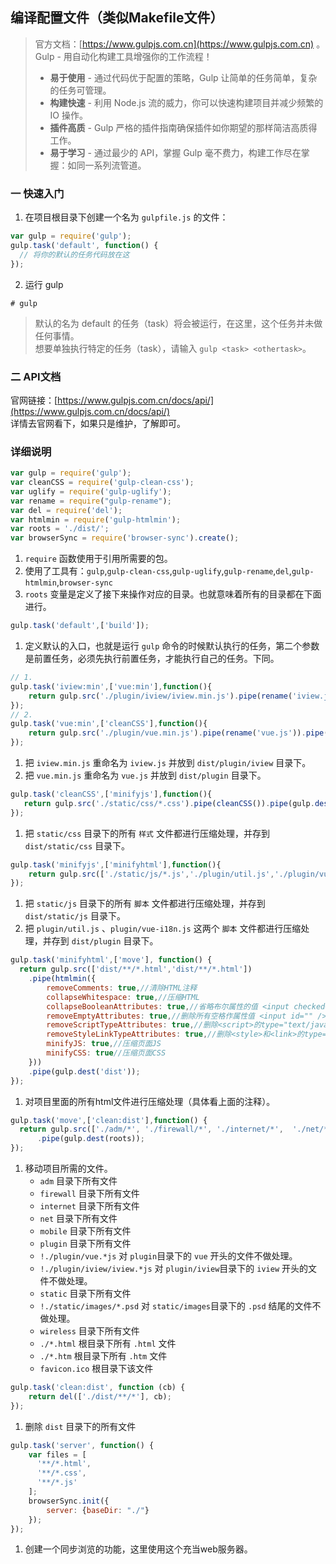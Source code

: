 ## 编译配置文件（类似Makefile文件）
> 官方文档：[https://www.gulpjs.com.cn](https://www.gulpjs.com.cn) 。  
> Gulp - 用自动化构建工具增强你的工作流程！
> - **易于使用** - 通过代码优于配置的策略，Gulp 让简单的任务简单，复杂的任务可管理。
> - **构建快速** - 利用 Node.js 流的威力，你可以快速构建项目并减少频繁的 IO 操作。
> - **插件高质** - Gulp 严格的插件指南确保插件如你期望的那样简洁高质得工作。
> - **易于学习** - 通过最少的 API，掌握 Gulp 毫不费力，构建工作尽在掌握：如同一系列流管道。

### 一 快速入门
1. 在项目根目录下创建一个名为 `gulpfile.js` 的文件：
```JavaScript
var gulp = require('gulp');
gulp.task('default', function() {
  // 将你的默认的任务代码放在这
});
```
2.  运行 gulp 
```
# gulp
```
> 默认的名为 default 的任务（task）将会被运行，在这里，这个任务并未做任何事情。  
> 想要单独执行特定的任务（task），请输入 `gulp <task> <othertask>`。

### 二 API文档
官网链接：[https://www.gulpjs.com.cn/docs/api/](https://www.gulpjs.com.cn/docs/api/)   
详情去官网看下，如果只是维护，了解即可。

### 详细说明

```JavaScript
var gulp = require('gulp');
var cleanCSS = require('gulp-clean-css');
var uglify = require('gulp-uglify');
var rename = require("gulp-rename");
var del = require('del');
var htmlmin = require('gulp-htmlmin');
var roots = './dist/';
var browserSync = require('browser-sync').create();
```

1. `require` 函数使用于引用所需要的包。
2. 使用了工具有：`gulp`,`gulp-clean-css`,`gulp-uglify`,`gulp-rename`,`del`,`gulp-htmlmin`,`browser-sync`
3. `roots` 变量是定义了接下来操作对应的目录。也就意味着所有的目录都在下面进行。


```JavaScript
gulp.task('default',['build']);
```

1. 定义默认的入口，也就是运行 `gulp` 命令的时候默认执行的任务，第二个参数是前置任务，必须先执行前置任务，才能执行自己的任务。下同。


```JavaScript
// 1. 
gulp.task('iview:min',['vue:min'],function(){
    return gulp.src('./plugin/iview/iview.min.js').pipe(rename('iview.js')).pipe(gulp.dest(roots+'plugin/iview'));
});
// 2. 
gulp.task('vue:min',['cleanCSS'],function(){
    return gulp.src('./plugin/vue.min.js').pipe(rename('vue.js')).pipe(gulp.dest(roots+'plugin'));
});
```

1. 把 `iview.min.js` 重命名为 `iview.js` 并放到 `dist/plugin/iview` 目录下。
1. 把 `vue.min.js` 重命名为 `vue.js` 并放到 `dist/plugin` 目录下。

```JavaScript
gulp.task('cleanCSS',['minifyjs'],function(){
   return gulp.src('./static/css/*.css').pipe(cleanCSS()).pipe(gulp.dest(roots+'static/css'));
});
```

1. 把 `static/css` 目录下的所有 `样式` 文件都进行压缩处理，并存到 `dist/static/css` 目录下。

```JavaScript
gulp.task('minifyjs',['minifyhtml'],function(){
    return gulp.src(['./static/js/*.js','./plugin/util.js','./plugin/vue-i18n.js'],{base:'./'}).pipe(uglify()).pipe(gulp.dest(roots));
});
```

1. 把 `static/js` 目录下的所有 `脚本` 文件都进行压缩处理，并存到 `dist/static/js` 目录下。
2. 把 `plugin/util.js` 、`plugin/vue-i18n.js` 这两个 `脚本` 文件都进行压缩处理，并存到 `dist/plugin` 目录下。

```JavaScript
gulp.task('minifyhtml',['move'], function() {
  return gulp.src(['dist/**/*.html','dist/**/*.html'])
    .pipe(htmlmin({
        removeComments: true,//清除HTML注释
        collapseWhitespace: true,//压缩HTML
        collapseBooleanAttributes: true,//省略布尔属性的值 <input checked="true"/> ==> <input />
        removeEmptyAttributes: true,//删除所有空格作属性值 <input id="" /> ==> <input />
        removeScriptTypeAttributes: true,//删除<script>的type="text/javascript"
        removeStyleLinkTypeAttributes: true,//删除<style>和<link>的type="text/css"
        minifyJS: true,//压缩页面JS
        minifyCSS: true//压缩页面CSS
    }))
    .pipe(gulp.dest('dist'));
});
```

1. 对项目里面的所有html文件进行压缩处理（具体看上面的注释）。

```JavaScript
gulp.task('move',['clean:dist'],function() {
  return gulp.src(['./adm/*', './firewall/*', './internet/*',  './net/*', './mobile/**', './plugin/**', '!./plugin/vue.*js','!./plugin/iview/iview.*js','./static/**','!./static/images/*.psd', './wireless/*', './*.html', './*.htm', './favicon.ico'],{base:'./'})
      .pipe(gulp.dest(roots));
});
```

1. 移动项目所需的文件。
    - `adm` 目录下所有文件
    - `firewall` 目录下所有文件
    - `internet` 目录下所有文件
    - `net` 目录下所有文件
    - `mobile` 目录下所有文件
    - `plugin` 目录下所有文件
    - `!./plugin/vue.*js` 对 `plugin`目录下的 `vue` 开头的文件不做处理。
    - `!./plugin/iview/iview.*js` 对 `plugin/iview`目录下的 `iview` 开头的文件不做处理。
    - `static` 目录下所有文件
    - `!./static/images/*.psd` 对 `static/images`目录下的 `.psd` 结尾的文件不做处理。
    - `wireless` 目录下所有文件
    - `./*.html` 根目录下所有 `.html` 文件
    - `./*.htm` 根目录下所有 `.htm` 文件
    - `favicon.ico` 根目录下该文件


```JavaScript
gulp.task('clean:dist', function (cb) {
    return del(['./dist/**/*'], cb);
});
```

1. 删除 `dist` 目录下的所有文件

```JavaScript
gulp.task('server', function() {
    var files = [
      '**/*.html',
      '**/*.css',
      '**/*.js'
    ];
    browserSync.init({
        server: {baseDir: "./"}
    });
});
```

1. 创建一个同步浏览的功能，这里使用这个充当web服务器。

